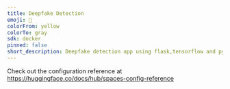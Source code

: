 ```yaml
---
title: Deepfake Detection
emoji: 🏢
colorFrom: yellow
colorTo: gray
sdk: docker
pinned: false
short_description: Deepfake detection app using flask,tensorflow and pytorch
---
```


Check out the configuration reference at https://huggingface.co/docs/hub/spaces-config-reference
